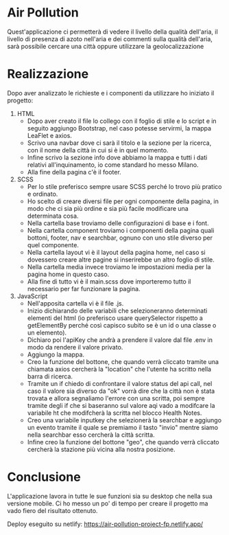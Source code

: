 # Air Pollution

Quest'applicazione ci permetterà di vedere il livello della qualità dell'aria, il livello di presenza di azoto nell'aria e dei commenti sulla qualità dell'aria, sarà possibile cercare una città oppure utilizzare la geolocalizzazione

# Realizzazione 

Dopo aver analizzato le richieste e i componenti da utilizzare ho iniziato il progetto:

1. HTML 
    - Dopo aver creato il file lo collego con il foglio di stile e lo script e in seguito aggiungo Bootstrap, nel caso potesse servirmi, la mappa LeaFlet e axios.
    - Scrivo una navbar dove ci sarà il titolo e la sezione per la ricerca, con il nome della città in cui si è in quel momento.
    - Infine scrivo la sezione info dove abbiamo la mappa e tutti i dati relativi all'inquinamento, io come standard ho messo Milano.
    - Alla fine della pagina c'è il footer.
2. SCSS
    - Per lo stile preferisco sempre usare SCSS perché lo trovo più pratico e ordinato.
    - Ho scelto di creare diversi file per ogni componente della pagina, in modo che ci sia più ordine e sia più facile modificare una determinata cosa.
    - Nella cartella base troviamo delle configurazioni di base e i font.
    - Nella cartella component troviamo i componenti della pagina quali bottoni, footer, nav e searchbar, ognuno con uno stile diverso per quel componente.
    - Nella cartella layout vi è il layout della pagina home, nel caso si dovessero creare altre pagine si inserirebbe un altro foglio di stile.
    - Nella cartella media invece troviamo le impostazioni media per la pagina home in questo caso.
    - Alla fine di tutto vi è il main.scss dove importeremo tutto il necessario per far funzionare la pagina.
3. JavaScript
    - Nell'apposita cartella vi è il file .js.
    - Inizio dichiarando delle variabili che selezioneranno determinati elementi del html (io preferisco usare querySelector rispetto a getElementBy perché così capisco subito se è un id o una classe o un elemento).
    - Dichiaro poi l'apiKey che andrà a prendere il valore dal file .env in modo da rendere il valore privato.
    - Aggiungo la mappa.
    - Creo la funzione del bottone, che quando verrà cliccato tramite una chiamata axios cercherà la "location" che l'utente ha scritto nella barra di ricerca.
    - Tramite un if chiedo di confrontare il valore status del api call, nel caso il valore sia diverso da "ok" vorrà dire che la città non è stata trovata e allora segnaliamo l'errore con una scritta, poi sempre tramite degli if che si baseranno sul valore aqi vado a modifcare la variabile ht che modifcherà la scritta nel blocco Health Notes.
    - Creo una variabile inputkey che selezionerà la searchbar e aggiungo un evento tramite il quale se premiamo il tasto "invio" mentre siamo nella searchbar esso cercherà la città scritta.
    - Infine creo la funzione del bottone "geo", che quando verrà cliccato cercherà la stazione più vicina alla nostra posizione.

# Conclusione

L'applicazione lavora in tutte le sue funzioni sia su desktop che nella sua versione mobile. Ci ho messo un po' di tempo per creare il progetto ma vado fiero del risultato ottenuto. 

Deploy eseguito su netlify: https://air-pollution-project-fp.netlify.app/
